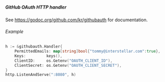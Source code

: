 ##### GitHub OAuth HTTP handler

See <https://godoc.org/github.com/kr/githubauth> for documentation.

###### Example

```go
h := &githubauth.Handler{
	PermittedEmails: map[string]bool{"tommy@interstellar.com":true},
	Keys:         keys(),
	ClientID:     os.Getenv("OAUTH_CLIENT_ID"),
	ClientSecret: os.Getenv("OAUTH_CLIENT_SECRET"),
}
http.ListenAndServe(":8080", h)
```

